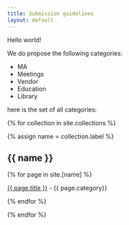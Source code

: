 ```yaml
---
title: Submission guidelines
layout: default
---
```


Hello world!

We do propose the following categories:
-  MA
-  Meetings
-  Vendor
-  Education
-  Library

here is the set of all categories:

{% for collection in site.collections %}

  {% assign name = collection.label %}

  <section>
    <h1>{{ name }}</h1>
    {% for page in site.[name] %}
  <p><a href="{{page.url}}")>{{ page.title }}</a> - {{ page.category}}</p>
    {% endfor %}
    
  </section>

{% endfor %}
